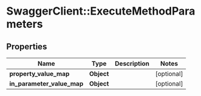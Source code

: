 # SwaggerClient::ExecuteMethodParameters

## Properties
Name | Type | Description | Notes
------------ | ------------- | ------------- | -------------
**property_value_map** | **Object** |  | [optional] 
**in_parameter_value_map** | **Object** |  | [optional] 

